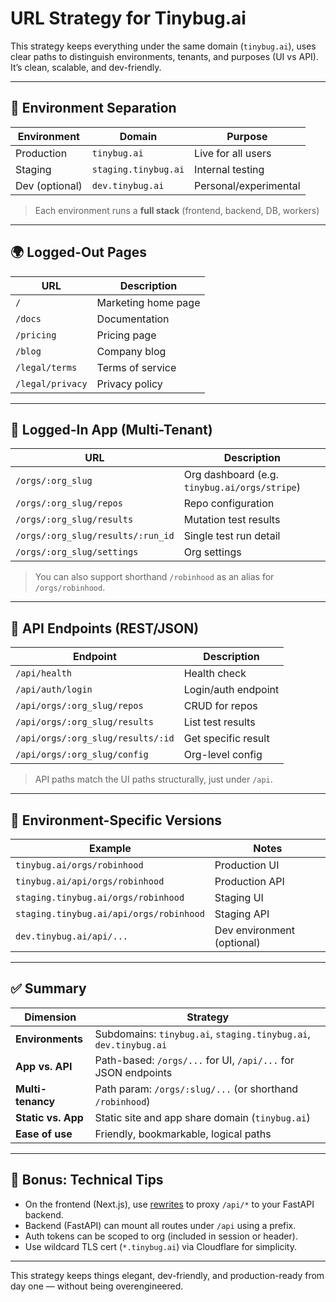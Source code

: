 # URL Strategy for Tinybug.ai

This strategy keeps everything under the same domain (`tinybug.ai`), uses clear paths to distinguish environments, tenants, and purposes (UI vs API). It’s clean, scalable, and dev-friendly.

---

## 🧭 Environment Separation

| Environment | Domain                  | Purpose                 |
|-------------|--------------------------|-------------------------|
| Production  | `tinybug.ai`             | Live for all users      |
| Staging     | `staging.tinybug.ai`     | Internal testing        |
| Dev (optional) | `dev.tinybug.ai`      | Personal/experimental   |

> Each environment runs a **full stack** (frontend, backend, DB, workers)

---

## 🌍 Logged-Out Pages

| URL                      | Description                     |
|--------------------------|---------------------------------|
| `/`                      | Marketing home page             |
| `/docs`                  | Documentation                   |
| `/pricing`               | Pricing page                    |
| `/blog`                  | Company blog                    |
| `/legal/terms`           | Terms of service                |
| `/legal/privacy`         | Privacy policy                  |

---

## 🔐 Logged-In App (Multi-Tenant)

| URL                                | Description                                |
|------------------------------------|--------------------------------------------|
| `/orgs/:org_slug`                  | Org dashboard (e.g. `tinybug.ai/orgs/stripe`) |
| `/orgs/:org_slug/repos`            | Repo configuration                         |
| `/orgs/:org_slug/results`          | Mutation test results                      |
| `/orgs/:org_slug/results/:run_id`  | Single test run detail                     |
| `/orgs/:org_slug/settings`         | Org settings                               |

> You can also support shorthand `/robinhood` as an alias for `/orgs/robinhood`.

---

## 🔌 API Endpoints (REST/JSON)

| Endpoint                          | Description                     |
|-----------------------------------|---------------------------------|
| `/api/health`                     | Health check                    |
| `/api/auth/login`                | Login/auth endpoint             |
| `/api/orgs/:org_slug/repos`       | CRUD for repos                  |
| `/api/orgs/:org_slug/results`     | List test results               |
| `/api/orgs/:org_slug/results/:id` | Get specific result             |
| `/api/orgs/:org_slug/config`      | Org-level config                |

> API paths match the UI paths structurally, just under `/api`.

---

## 🧪 Environment-Specific Versions

| Example                        | Notes                          |
|--------------------------------|--------------------------------|
| `tinybug.ai/orgs/robinhood`    | Production UI                  |
| `tinybug.ai/api/orgs/robinhood`| Production API                 |
| `staging.tinybug.ai/orgs/robinhood` | Staging UI                 |
| `staging.tinybug.ai/api/orgs/robinhood` | Staging API           |
| `dev.tinybug.ai/api/...`       | Dev environment (optional)     |

---

## ✅ Summary

| Dimension       | Strategy                            |
|------------------|-------------------------------------|
| **Environments** | Subdomains: `tinybug.ai`, `staging.tinybug.ai`, `dev.tinybug.ai` |
| **App vs. API**  | Path-based: `/orgs/...` for UI, `/api/...` for JSON endpoints |
| **Multi-tenancy**| Path param: `/orgs/:slug/...` (or shorthand `/robinhood`) |
| **Static vs. App** | Static site and app share domain (`tinybug.ai`) |
| **Ease of use** | Friendly, bookmarkable, logical paths |

---

## 👀 Bonus: Technical Tips

- On the frontend (Next.js), use [rewrites](https://nextjs.org/docs/app/building-your-application/configuring/rewrites) to proxy `/api/*` to your FastAPI backend.
- Backend (FastAPI) can mount all routes under `/api` using a prefix.
- Auth tokens can be scoped to org (included in session or header).
- Use wildcard TLS cert (`*.tinybug.ai`) via Cloudflare for simplicity.

---

This strategy keeps things elegant, dev-friendly, and production-ready from day one — without being overengineered.
